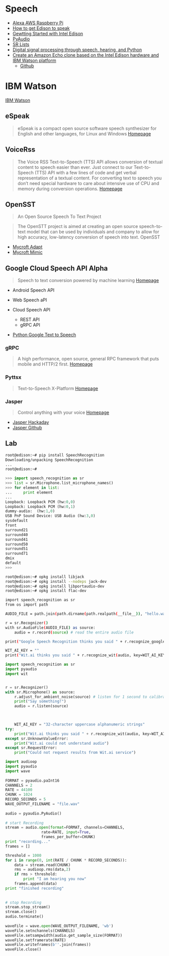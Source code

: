 # Speech

- [Alexa AWS Raspberry Pi](https://github.com/amzn/alexa-avs-raspberry-pi)
- [How to get Edison to speak](https://software.intel.com/en-us/blogs/2016/02/18/how-to-get-edison-to-espeak-with-a-scottish-accent)
- [Gewtting Started with Intel Edison](https://books.google.com.mx/books?id=MMXeCgAAQBAJ&pg=PT154&lpg=PT154&dq=sr.Microphone+speech+recognition&source=bl&ots=MSWuFftGhI&sig=rvJleYKb7yYYDNlTiKgDXGUORT4&hl=en&sa=X&ved=0ahUKEwiVoKKyxIDNAhUn4YMKHTnEBO0Q6AEIUjAI#v=onepage&q=sr.Microphone%20speech%20recognition&f=false)
- [PyAudio](http://www.programcreek.com/python/example/52624/pyaudio.PyAudio)
- [SR Lists](http://raspberrypi.stackexchange.com/questions/10384/speech-processing-on-the-raspberry-pi/10392)
- [Digital signal processing through speech, hearing, and Python](http://www.slideshare.net/mchua/sigproc-selfstudy-17323823)
- [Create an Amazon Echo clone based on the Intel Edison hardware and IBM Watson platform](https://www.losant.com/blog/how-to-build-an-amazon-echo-clone-with-ibm-watson-and-intel-edison)
  - [Github](https://github.com/Losant/example-edison-echo)

# IBM Watson

[IBM Watson](https://www.losant.com/blog/how-to-build-an-amazon-echo-clone-with-ibm-watson-and-intel-edison)

## eSpeak

> eSpeak is a compact open source software speech synthesizer for English and other languages, for Linux and Windows [Homepage](http://espeak.sourceforge.net)

## VoiceRss

> The Voice RSS Text-to-Speech (TTS) API allows conversion of textual content to speech easier than ever. Just connect to our Text-to-Speech (TTS) API with a few lines of code and get verbal representation of a textual content. For converting text to speech you don’t need special hardware to care about intensive use of CPU and memory during conversion operations. [Homepage](http://www.voicerss.org/)

## OpenSST

> An Open Source Speech To Text Project

> The OpenSTT project is aimed at creating an open source speech-to-text model that can be used by individuals and company to allow for high accuracy, low-latency conversion of speech into text. OpenSST

- [Mycroft Adapt](https://adapt.mycroft.ai/)
- [Mycroft Mimic](https://mimic.mycroft.ai/)

## Google Cloud Speech API Alpha
 
> Speech to text conversion powered by machine learning [Homepage](https://cloud.google.com/speech/)
 
- Android Speech API
- Web Speech aPI
- Cloud Speech API
  - REST API
  - gRPC API

- [Python Google Text to Speech](https://pypi.python.org/pypi/gTTS)

### gRPC

> A high performance, open source, general RPC framework that puts mobile and HTTP/2 first. [Homepage](http://www.grpc.io/)

### Pyttsx

> Text-to-Speech X-Platform [Homepage](http://pyttsx.readthedocs.io/en/latest/index.html)

### Jasper

> Control anything with your voice [Homepage](http://jasperproject.github.io/)

- [Jasper Hackaday](http://hackaday.com/2014/04/09/create-your-own-j-a-r-v-i-s-using-jasper/)
- [Jasper Github](https://github.com/jasperproject)

## Lab

```sh
root@edison:~# pip install SpeechRecognition
Downloading/unpacking SpeechRecognition
...
root@edison:~# 
```

```python
>>> import speech_recognition as sr
>>> list = sr.Microphone.list_microphone_names()
>>> for element in list:
...     print element
... 
Loopback: Loopback PCM (hw:0,0)
Loopback: Loopback PCM (hw:0,1)
dummy-audio:  (hw:1,0)
USB PnP Sound Device: USB Audio (hw:3,0)
sysdefault
front
surround21
surround40
surround41
surround50
surround51
surround71
dmix
default
>>> 
```

```sh
root@edison:~# opkg install libjack                                             
root@edison:~# opkg install --nodeps jack-dev                                   
root@edison:~# opkg install libportaudio-dev
root@edison:~# opkg install flac-dev
```

```sh
import speech_recognition as sr
from os import path

AUDIO_FILE = path.join(path.dirname(path.realpath(__file__)), "hello.wav")

r = sr.Recognizer()
with sr.AudioFile(AUDIO_FILE) as source:
    audio = r.record(source) # read the entire audio file

print("Google Speech Recognition thinks you said " + r.recognize_google(audio, key=""))

WIT_AI_KEY = ""
print("Wit.ai thinks you said " + r.recognize_wit(audio, key=WIT_AI_KEY))
```

```python
import speech_recognition as sr
import pyaudio
import wit


r = sr.Recognizer()
with sr.Microphone() as source:
    r.adjust_for_ambient_noise(source) # listen for 1 second to calibrate the energy threshold for ambient noise levels
    print("Say something!")
    audio = r.listen(source)

    

    WIT_AI_KEY = "32-character uppercase alphanumeric strings"
try:
    print("Wit.ai thinks you said " + r.recognize_wit(audio, key=WIT_AI_KEY))
except sr.UnknownValueError:
    print("Wit.ai could not understand audio")
except sr.RequestError:
    print("Could not request results from Wit.ai service")
```

```python
import audioop
import pyaudio
import wave
 
FORMAT = pyaudio.paInt16
CHANNELS = 2
RATE = 44100
CHUNK = 1024
RECORD_SECONDS = 5
WAVE_OUTPUT_FILENAME = "file.wav"
 
audio = pyaudio.PyAudio()
 
# start Recording
stream = audio.open(format=FORMAT, channels=CHANNELS,
                rate=RATE, input=True,
                frames_per_buffer=CHUNK)
print "recording..."
frames = []

threshold = 1000
for i in range(0, int(RATE / CHUNK * RECORD_SECONDS)):
    data = stream.read(CHUNK)
    rms = audioop.rms(data,2)
    if rms > threshold:
        print "I am hearing you now"
    frames.append(data)
print "finished recording"
 
 
# stop Recording
stream.stop_stream()
stream.close()
audio.terminate()
 
waveFile = wave.open(WAVE_OUTPUT_FILENAME, 'wb')
waveFile.setnchannels(CHANNELS)
waveFile.setsampwidth(audio.get_sample_size(FORMAT))
waveFile.setframerate(RATE)
waveFile.writeframes(b''.join(frames))
waveFile.close()
```